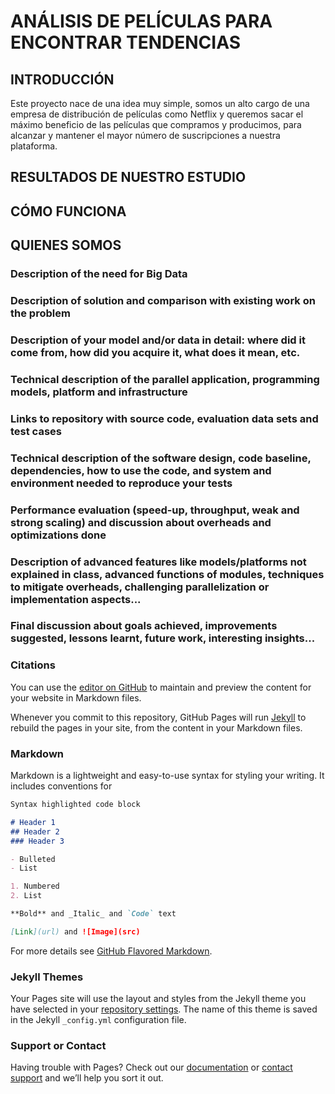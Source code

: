 # ANÁLISIS DE PELÍCULAS PARA ENCONTRAR TENDENCIAS

 ## INTRODUCCIÓN
 
 Este proyecto nace de una idea muy simple, somos un alto cargo de una empresa de distribución de películas como Netflix y queremos sacar el máximo beneficio de las películas que compramos y producimos, para alcanzar y mantener el mayor número de suscripciones a nuestra plataforma.
 
 
 ## RESULTADOS DE NUESTRO ESTUDIO
 
 ## CÓMO FUNCIONA
 
 ## QUIENES SOMOS
 
 ### Description of the need for Big Data
 ### Description of solution and comparison with existing work on the problem
 ### Description of your model and/or data in detail: where did it come from, how did you acquire it, what does it mean, etc.
 ### Technical description of the parallel application, programming models, platform and infrastructure
 ### Links to repository with source code, evaluation data sets and test cases
 ### Technical description of the software design, code baseline, dependencies, how to use the code, and system and environment needed to reproduce your tests
 ### Performance evaluation (speed-up, throughput, weak and strong scaling) and discussion about overheads and optimizations done
 ### Description of advanced features like models/platforms not explained in class, advanced functions of modules, techniques to mitigate overheads, challenging parallelization or implementation aspects...
 ### Final discussion about goals achieved, improvements suggested, lessons learnt, future work, interesting insights...
 ### Citations

You can use the [editor on GitHub](https://github.com/ramonarj/Cloud-BigData/edit/main/README.md) to maintain and preview the content for your website in Markdown files.

Whenever you commit to this repository, GitHub Pages will run [Jekyll](https://jekyllrb.com/) to rebuild the pages in your site, from the content in your Markdown files.

### Markdown

Markdown is a lightweight and easy-to-use syntax for styling your writing. It includes conventions for

```markdown
Syntax highlighted code block

# Header 1
## Header 2
### Header 3

- Bulleted
- List

1. Numbered
2. List

**Bold** and _Italic_ and `Code` text

[Link](url) and ![Image](src)
```

For more details see [GitHub Flavored Markdown](https://guides.github.com/features/mastering-markdown/).

### Jekyll Themes

Your Pages site will use the layout and styles from the Jekyll theme you have selected in your [repository settings](https://github.com/ramonarj/Cloud-BigData/settings). The name of this theme is saved in the Jekyll `_config.yml` configuration file.

### Support or Contact

Having trouble with Pages? Check out our [documentation](https://docs.github.com/categories/github-pages-basics/) or [contact support](https://github.com/contact) and we’ll help you sort it out.
